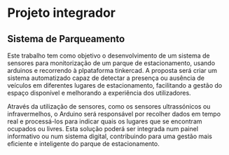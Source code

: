 # Projeto integrador
## Sistema de Parqueamento

Este trabalho tem como objetivo o desenvolvimento de um sistema de sensores para monitorização de um parque de estacionamento, usando arduinos e recorrendo à plpataforma tinkercad. A proposta será criar um sistema automatizado capaz de detectar a presença ou ausência de veículos em diferentes lugares de estacionamento, facilitando a gestão do espaço disponível e melhorando a experiência dos utilizadores.

Através da utilização de sensores, como os sensores ultrassónicos ou infravermelhos, o Arduino será responsável por recolher dados em tempo real e processá-los para indicar quais os lugares que se encontram ocupados ou livres. Esta solução poderá ser integrada num painel informativo ou num sistema digital, contribuindo para uma gestão mais eficiente e inteligente do parque de estacionamento.
